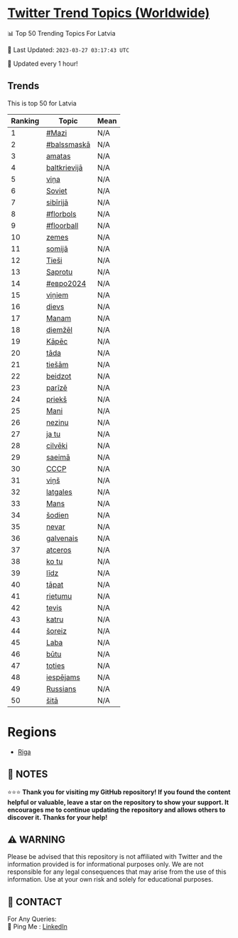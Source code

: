 [Twitter Trend Topics (Worldwide)](https://github.com/ErcinDedeoglu/Twitter-Trend-Topics)
==========


📊 Top 50 Trending Topics For Latvia

📆 Last Updated: `2023-03-27 03:17:43 UTC`

🔧 Updated every 1 hour!


## Trends

This is top 50 for Latvia

| Ranking | Topic | Mean |
| ------- | ------------ | ------------ |
| 1 | [#Mazi](http://twitter.com/search?q=%23Mazi) | N/A |
| 2 | [#balssmaskā](http://twitter.com/search?q=%23balssmask%c4%81) | N/A |
| 3 | [amatas](http://twitter.com/search?q=amatas) | N/A |
| 4 | [baltkrievijā](http://twitter.com/search?q=baltkrievij%c4%81) | N/A |
| 5 | [viņa](http://twitter.com/search?q=vi%c5%86a) | N/A |
| 6 | [Soviet](http://twitter.com/search?q=Soviet) | N/A |
| 7 | [sibīrijā](http://twitter.com/search?q=sib%c4%abrij%c4%81) | N/A |
| 8 | [#florbols](http://twitter.com/search?q=%23florbols) | N/A |
| 9 | [#floorball](http://twitter.com/search?q=%23floorball) | N/A |
| 10 | [zemes](http://twitter.com/search?q=zemes) | N/A |
| 11 | [somijā](http://twitter.com/search?q=somij%c4%81) | N/A |
| 12 | [Tieši](http://twitter.com/search?q=Tie%c5%a1i) | N/A |
| 13 | [Saprotu](http://twitter.com/search?q=Saprotu) | N/A |
| 14 | [#евро2024](http://twitter.com/search?q=%23%d0%b5%d0%b2%d1%80%d0%be2024) | N/A |
| 15 | [viņiem](http://twitter.com/search?q=vi%c5%86iem) | N/A |
| 16 | [dievs](http://twitter.com/search?q=dievs) | N/A |
| 17 | [Manam](http://twitter.com/search?q=Manam) | N/A |
| 18 | [diemžēl](http://twitter.com/search?q=diem%c5%be%c4%93l) | N/A |
| 19 | [Kāpēc](http://twitter.com/search?q=K%c4%81p%c4%93c) | N/A |
| 20 | [tāda](http://twitter.com/search?q=t%c4%81da) | N/A |
| 21 | [tiešām](http://twitter.com/search?q=tie%c5%a1%c4%81m) | N/A |
| 22 | [beidzot](http://twitter.com/search?q=beidzot) | N/A |
| 23 | [parīzē](http://twitter.com/search?q=par%c4%abz%c4%93) | N/A |
| 24 | [priekš](http://twitter.com/search?q=priek%c5%a1) | N/A |
| 25 | [Mani](http://twitter.com/search?q=Mani) | N/A |
| 26 | [nezinu](http://twitter.com/search?q=nezinu) | N/A |
| 27 | [ja tu](http://twitter.com/search?q=ja+tu) | N/A |
| 28 | [cilvēki](http://twitter.com/search?q=cilv%c4%93ki) | N/A |
| 29 | [saeimā](http://twitter.com/search?q=saeim%c4%81) | N/A |
| 30 | [СССР](http://twitter.com/search?q=%d0%a1%d0%a1%d0%a1%d0%a0) | N/A |
| 31 | [viņš](http://twitter.com/search?q=vi%c5%86%c5%a1) | N/A |
| 32 | [latgales](http://twitter.com/search?q=latgales) | N/A |
| 33 | [Mans](http://twitter.com/search?q=Mans) | N/A |
| 34 | [šodien](http://twitter.com/search?q=%c5%a1odien) | N/A |
| 35 | [nevar](http://twitter.com/search?q=nevar) | N/A |
| 36 | [galvenais](http://twitter.com/search?q=galvenais) | N/A |
| 37 | [atceros](http://twitter.com/search?q=atceros) | N/A |
| 38 | [ko tu](http://twitter.com/search?q=ko+tu) | N/A |
| 39 | [līdz](http://twitter.com/search?q=l%c4%abdz) | N/A |
| 40 | [tāpat](http://twitter.com/search?q=t%c4%81pat) | N/A |
| 41 | [rietumu](http://twitter.com/search?q=rietumu) | N/A |
| 42 | [tevis](http://twitter.com/search?q=tevis) | N/A |
| 43 | [katru](http://twitter.com/search?q=katru) | N/A |
| 44 | [šoreiz](http://twitter.com/search?q=%c5%a1oreiz) | N/A |
| 45 | [Laba](http://twitter.com/search?q=Laba) | N/A |
| 46 | [būtu](http://twitter.com/search?q=b%c5%abtu) | N/A |
| 47 | [toties](http://twitter.com/search?q=toties) | N/A |
| 48 | [iespējams](http://twitter.com/search?q=iesp%c4%93jams) | N/A |
| 49 | [Russians](http://twitter.com/search?q=Russians) | N/A |
| 50 | [šitā](http://twitter.com/search?q=%c5%a1it%c4%81) | N/A |



# Regions

* [Riga](</Latvia/Riga.md>)



## 📝 NOTES

⭐⭐⭐ **Thank you for visiting my GitHub repository! If you found the content helpful or valuable, leave a star on the repository to show your support. It encourages me to continue updating the repository and allows others to discover it. Thanks for your help!**


## ⚠️ WARNING

Please be advised that this repository is not affiliated with Twitter and the information provided is for informational purposes only. We are not responsible for any legal consequences that may arise from the use of this information. Use at your own risk and solely for educational purposes.


## 📨 CONTACT

 For Any Queries:  
            🏓 Ping Me : [LinkedIn](https://www.linkedin.com/in/ercindedeoglu/)
